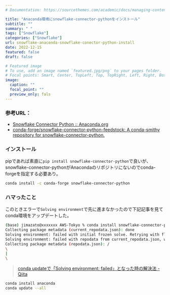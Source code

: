 ```yaml
---
# Documentation: https://sourcethemes.com/academic/docs/managing-content/

title: "Anaconda環境にsnowflake-connector-pythonをインストール"
subtitle: ""
summary: " "
tags: ["Snowflake"]
categories: ["Snowflake"]
url: snowflake-anaconda-snowflake-conector-python-install
date: 2022-12-15
featured: false
draft: false

# Featured image
# To use, add an image named `featured.jpg/png` to your pages folder.
# Focal points: Smart, Center, TopLeft, Top, TopRight, Left, Right, BottomLeft, Bottom, BottomRight.
image:
  caption: ""
  focal_point: ""
  preview_only: fals
---
```



### 参考URL：

- [Snowflake Connector Python :: Anaconda\.org](https://anaconda.org/conda-forge/snowflake-connector-python)
- [conda\-forge/snowflake\-connector\-python\-feedstock: A conda\-smithy repository for snowflake\-connector\-python\.](https://github.com/conda-forge/snowflake-connector-python-feedstock)

### インストール

pipであれば素直に`pip install snowflake-connector-python`で良いが、snowflake-connector-pythonがAnacondaのリポジトリにないのでconda-forgeを指定する必要あり。
```sh
conda install -c conda-forge snowflake-connector-python
```

### ハマったこと
このときエラーで`Solving environment`で先に進まなかったので下記記事を見てconda環境をアップデートした。

```sh
(base) jimazato@xxxxxxx AWS-Tokyo % conda install snowflake-connector-python
Collecting package metadata (current_repodata.json): done
Solving environment: failed with initial frozen solve. Retrying with flexible solve.
Solving environment: failed with repodata from current_repodata.json, will retry with next repodata source.
Collecting package metadata (repodata.json): /
\
|
\
```

> [conda updateで「Solving environment: failed」となった時の解決法 \- Qiita](https://qiita.com/jordi/items/cd974b668e7ecf312543)

```sh
conda install anaconda
conda update --all
```
